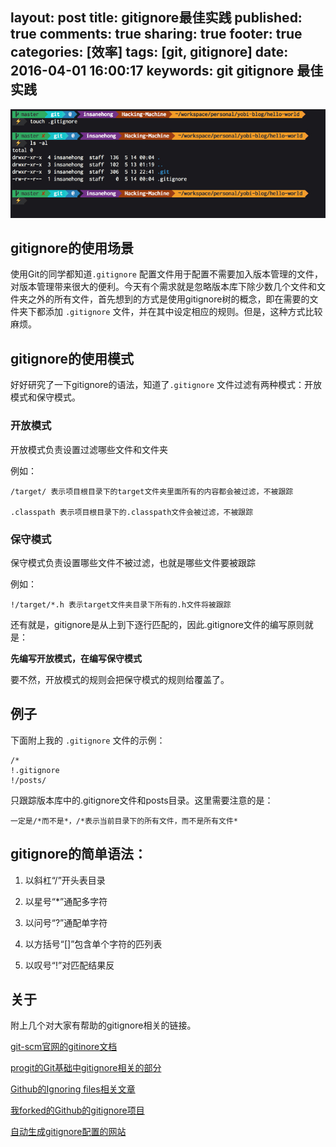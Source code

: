 layout: post
title: gitignore最佳实践
published: true
comments: true
sharing: true
footer: true
categories: [效率]
tags: [git, gitignore]
date: 2016-04-01 16:00:17
keywords: git gitignore 最佳实践
---

![gitignore](/images/blog/gitignore.jpg)

## gitignore的使用场景

使用Git的同学都知道`.gitignore` 配置文件用于配置不需要加入版本管理的文件，对版本管理带来很大的便利。今天有个需求就是忽略版本库下除少数几个文件和文件夹之外的所有文件，首先想到的方式是使用gitignore树的概念，即在需要的文件夹下都添加 `.gitignore` 文件，并在其中设定相应的规则。但是，这种方式比较麻烦。

## gitignore的使用模式

好好研究了一下gitignore的语法，知道了`.gitignore` 文件过滤有两种模式：开放模式和保守模式。

### 开放模式

开放模式负责设置过滤哪些文件和文件夹

例如： 


 	/target/ 表示项目根目录下的target文件夹里面所有的内容都会被过滤，不被跟踪
 	
 	.classpath 表示项目根目录下的.classpath文件会被过滤，不被跟踪

### 保守模式

保守模式负责设置哪些文件不被过滤，也就是哪些文件要被跟踪

例如：

 	!/target/*.h 表示target文件夹目录下所有的.h文件将被跟踪

还有就是，gitignore是从上到下逐行匹配的，因此.gitignore文件的编写原则就是：

**先编写开放模式，在编写保守模式**


要不然，开放模式的规则会把保守模式的规则给覆盖了。

## 例子

下面附上我的 `.gitignore` 文件的示例：

```
/*
!.gitignore
!/posts/
```

只跟踪版本库中的.gitignore文件和posts目录。这里需要注意的是：

	一定是/*而不是*，/*表示当前目录下的所有文件，而不是所有文件*
	
## gitignore的简单语法：

1. 以斜杠“/”开头表目录

2. 以星号“*”通配多字符

3. 以问号“?”通配单字符

4. 以方括号“[]”包含单个字符的匹列表

5. 以叹号“!”对匹配结果反

## 关于

附上几个对大家有帮助的gitignore相关的链接。

[git-scm官网的gitinore文档](https://git-scm.com/docs/gitignore)

[progit的Git基础中gitignore相关的部分](https://git-scm.com/book/zh/v2/Git-%E5%9F%BA%E7%A1%80-%E8%AE%B0%E5%BD%95%E6%AF%8F%E6%AC%A1%E6%9B%B4%E6%96%B0%E5%88%B0%E4%BB%93%E5%BA%93#%E5%BF%BD%E7%95%A5%E6%96%87%E4%BB%B6)

[Github的Ignoring files相关文章](https://help.github.com/articles/ignoring-files/)

[我forked的Github的gitignore项目](https://github.com/tonydeng/gitignore)

[自动生成gitignore配置的网站](https://www.gitignore.io/)